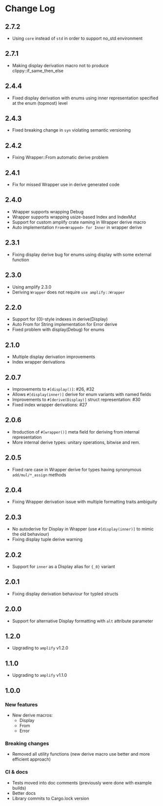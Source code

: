 Change Log
==========

2.7.2
-----
- Using `core` instead of `std` in order to support no_std environment

2.7.1
-----
- Making display derivation macro not to produce clippy::if_same_then_else

2.4.4
-----
- Fixed display derivation with enums using inner representation specified at
  the enum (topmost) level

2.4.3
-----
- Fixed breaking change in `syn` violating semantic versioning

2.4.2
-----
- Fixing Wrapper::From automatic derive problem

2.4.1
-----
- Fix for missed Wrapper use in derive generated code

2.4.0
-----
- Wrapper supports wrapping Debug
- Wrapper supports wrapping usize-based Index and IndexMut
- Support for custom amplify crate naming in Wrapper derive macro
- Auto implementation `From<Wrapped> for Inner` in wrapper derive

2.3.1
-----
- Fixing display derive bug for enums using display with some external function

2.3.0
-----
- Using amplify 2.3.0
- Deriving `Wrapper` does not require `use amplify::Wrapper`

2.2.0
-----
- Support for {0}-style indexes in derive(Display)
- Auto From<T> for String implementation for Error derive
- Fixed problem with display(Debug) for enums


2.1.0
-----
- Multiple display derivation improvements
- Index wrapper derivations


2.0.7
-----
- Improvements to `#[display()]`: #26, #32
- Allows `#[display(inner)]` derive for enum variants with named fields
- Improvements to `#[derive(Display)]` struct representation: #30
- Fixed index wrapper derivations: #27

2.0.6
-----
- Itroduction of `#[wrapper()]` meta field for deriving from internal 
  representation
- More internal derive types: unitary operations, bitwise and rem.

2.0.5
-----
- Fixed rare case in Wrapper derive for types having synonymous 
  `add/mul/*_assign` methods

2.0.4
-----
- Fixing Wrapper derivation issue with multiple formatting traits ambiguity

2.0.3
-----
- No autoderive for Display in Wrapper (use `#[display(inner)]` to mimic the
  old behaviour)
- Fixing display tuple derive warning

2.0.2
-----
- Support for `inner` as a Display alias for `{_0}` variant

2.0.1
-----
- Fixing display derivation behaviour for typled structs

2.0.0
-----
- Support for alternative Display formatting with `alt` attribute parameter

1.2.0
-----
- Upgrading to `amplify` v1.2.0

1.1.0
-----
- Upgrading to `amplify` v1.1.0

1.0.0
-----
### New features
- New derive macros:
    * Display
    * From
    * Error
### Breaking changes
- Removed all utility functions (new derive macro use better and more
  efficient approach)
### CI & docs
- Tests moved into doc comments (previously were done with example builds)
- Better docs
- Library commits to Cargo.lock version
